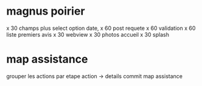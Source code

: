 # magnus poirier

x 30 champs plus select option date,
x 60 post requete
x 60 validation
x 60 liste premiers avis
x 30 webview
x 30 photos accueil
x 30 splash

# map assistance

grouper les actions par etape
action -> details
commit map assistance
